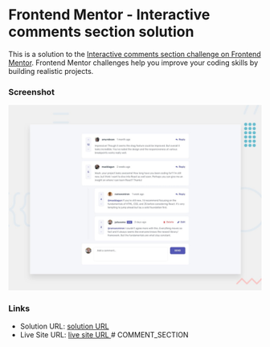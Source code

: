 # Frontend Mentor - Interactive comments section solution

This is a solution to the [Interactive comments section challenge on Frontend Mentor](https://www.frontendmentor.io/challenges/interactive-comments-section-iG1RugEG9). Frontend Mentor challenges help you improve your coding skills by building realistic projects.

### Screenshot

![](desktop-preview.jpg)

### Links

- Solution URL: [ solution URL ]()
- Live Site URL: [ live site URL ]()
#   C O M M E N T _ S E C T I O N 
 
 